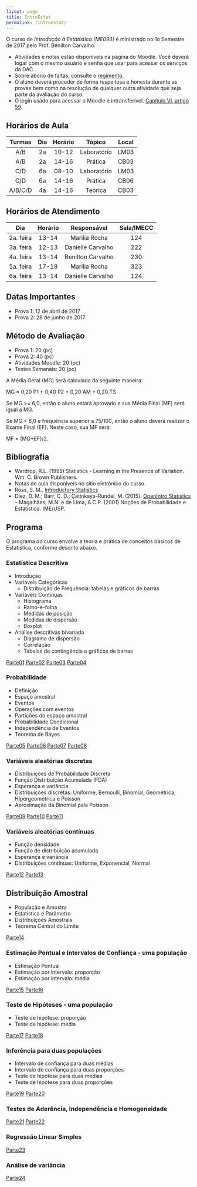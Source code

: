 ```yaml
---
layout: page
title: IntroEstat
permalink: /introestat/
---
```


O curso de *Introdução à Estatística (ME093)* é ministrado no 1o Semestre de 2017 pelo Prof. Benilton Carvalho.

- Atividades e notas estão disponíveis na página do Moodle. Você deverá logar com o mesmo usuário e senha que usar para acessar os serviços da DAC.
- Sobre abono de faltas, consulte o [regimento](http://www.dac.unicamp.br/portal/grad/regimento/capitulo_v/secao_x/).
- O aluno deverá proceder de forma respeitosa e honesta durante as provas bem como na resolução de qualquer outra atividade que seja parte da avaliação do curso.
- O login usado para acessar o Moodle é intransferível. [Capítulo VI, artigo 59](http://www.pg.unicamp.br/mostra_norma.php?id_norma=3256).


## Horários de Aula

| Turmas | Dia | Horário |    Tópico   | Local |
|:------:|:---:|:-------:|:-----------:|:-----:|
|  A/B   |  2a |  10-12  | Laboratório | LM03  |
|  A/B   |  2a |  14-16  |   Prática   | CB03  |
|  C/D   |  6a |  08-10  | Laboratório | LM03  |
|  C/D   |  6a |  14-16  |   Prática   | CB06  |
| A/B/C/D|  4a |  14-16  |   Teórica   | CB03  |


## Horários de Atendimento

|    Dia    | Horário |    Responsável    | Sala/IMECC |
|:---------:|:-------:|:-----------------:|:----------:|
| 2a. feira | 13-14   | Marilia Rocha     |     124    |
| 3a. feira | 12-13   | Danielle Carvalho |     222    |
| 4a. feira | 13-14   | Benilton Carvalho |     230    |
| 5a. feira | 17-18   | Marilia Rocha     |     323    |
| 6a. feira | 13-14   | Danielle Carvalho |     124    |


## Datas Importantes

- Prova 1: 12 de abril de 2017
- Prova 2: 28 de junho de 2017


## Método de Avaliação

- Prova 1: 20 (pc)
- Prova 2: 40 (pc)
- Atividades Moodle: 20 (pc)
- Testes Semanais: 20 (pc)

A Média Geral (MG) será calculada da seguinte maneira:

MG = 0,20 P1 + 0,40 P2 + 0,20 AM + 0,20 TS

Se MG >= 6,0, então o aluno estará aprovado e sua Média Final (MF) será igual a MG.

Se MG < 6,0 e frequência superior a 75/100, então o aluno deverá realizar o Exame Final (EF). Neste caso, sua MF será:

MF = (MG+EF)/2.


## Bibliografia

- Wardrop, R.L. (1995) Statistics - Learning in the Presence of Variation. Wm. C. Brown
Publishers.
- Notas de aula disponíveis no sítio eletrônico do curso.
- Ross, S. M.. [Introductory Statistics](http://www.sciencedirect.com/science/book/9780123743886)
- Diez, D. M.; Barr, C. D.; Çetinkaya-Rundel, M. (2015). [OpenIntro Statistics](https://drive.google.com/file/d/0B-DHaDEbiOGkY1FCdEJFNGV1Ym8/view)
– Magalhães, M.N. e de Lima, A.C.P. (2001) Noções de Probabilidade e Estatística. IME/USP.

## Programa

O programa do curso envolve a teoria e prática de conceitos básicos de Estatística, conforme descrito abaixo.

### Estatística Descritiva

* Introdução
* Variáveis Categóricas
  + Distribuição de Frequência: tabelas e gráficos de barras
* Variáveis Contínuas
  + Histograma
  + Ramo-e-folha
  + Medidas de posição
  + Medidas de dispersão
  + Boxplot
* Análise descritivas bivariada
  + Diagrama de dispersão
  + Correlação
  + Tabelas de contingência e gráficos de barras

[Parte01](introestatistica/parte01/parte01.html)
[Parte02](introestatistica/parte02/parte02.html)
[Parte03](introestatistica/parte03/parte03.html)
[Parte04](introestatistica/parte04/parte04.html)


### Probabilidade

* Definição
* Espaço amostral
* Eventos
* Operações com eventos
* Partições do espaço amostral
* Probabilidade Condicional
* Independência de Eventos
* Teorema de Bayes 

[Parte05](introestatistica/parte05/parte05.html)
[Parte06](introestatistica/parte06/parte06.html)
[Parte07](introestatistica/parte07/parte07.html)
[Parte08](introestatistica/parte08/parte08.html)



### Variáveis aleatórias discretas
* Distribuições de Probabilidade Discreta
* Função Distribuição Acumulada (FDA)
* Esperança e variância
* Distribuições discretas: Uniforme, Bernoulli, Binomial, Geométrica, Hipergeométrica e Poisson
* Aproximação da Binomial pela Poisson

[Parte09](introestatistica/parte09/parte09.html)
[Parte10](introestatistica/parte10/parte10.html)
[Parte11](introestatistica/parte11/parte11.html)


### Variáveis aleatórias contínuas
* Função densidade
* Função de distribuição acumulada
* Esperança e variância
* Distribuições contínuas: Uniforme, Exponencial, Normal

[Parte12](introestatistica/parte12/parte12.html)
[Parte13](introestatistica/parte13/parte13.html)

## Distribuição Amostral
* População e Amostra
* Estatística e Parâmetro
* Distribuições Amostrais
* Teorema Central do Limite

[Parte14](introestatistica/parte14/parte14.html)

### Estimação Pontual e Intervalos de Confiança - uma população
* Estimação Pontual
* Estimação por intervalo: proporção
* Estimação por intervalo: média

[Parte15](introestatistica/parte15/parte15.html)
[Parte16](introestatistica/parte16/parte16.html)

### Teste de Hipóteses - uma população
* Teste de hipótese: proporção
* Teste de hipótese: média

[Parte17](introestatistica/parte17/parte17.html)
[Parte18](introestatistica/parte18/parte18.html)

### Inferência para duas populações
* Intervalo de confiança para duas médias
* Intervalo de confiança para duas proporções
* Teste de hipótese para duas médias
* Teste de hipótese para duas proporções

[Parte19](introestatistica/parte19/parte19.html)
[Parte20](introestatistica/parte20/parte20.html)

### Testes de Aderência, Independência e Homogeneidade

[Parte21](introestatistica/parte21/parte21.html)
[Parte22](introestatistica/parte22/parte22.html)

### Regressão Linear Simples

[Parte23](introestatistica/parte23/parte23.html)

### Análise de variância

[Parte24](introestatistica/parte24/parte24.html)

